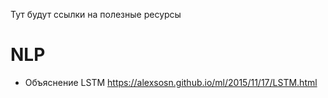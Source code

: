 Тут будут ссылки на полезные ресурсы


# NLP
* Объяснение LSTM
https://alexsosn.github.io/ml/2015/11/17/LSTM.html
